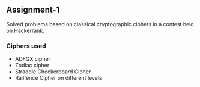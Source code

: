 ## Assignment-1

Solved problems based on classical cryptographic ciphers in a contest held on Hackerrank.

### Ciphers used
- ADFGX cipher
- Zodiac cipher
- Straddle Checkerboard Cipher
- Railfence Cipher on different levels

